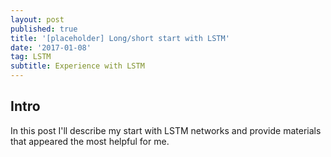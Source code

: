 ```yaml
---
layout: post
published: true
title: '[placeholder] Long/short start with LSTM'
date: '2017-01-08'
tag: LSTM
subtitle: Experience with LSTM
---
```

## Intro
In this post I'll describe my start with LSTM networks and provide materials that appeared the most helpful for me.
